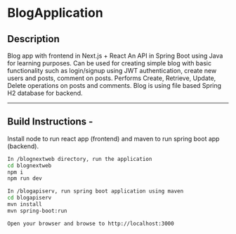 # BlogApplication

## Description

Blog app with frontend in Next.js + React An API in Spring Boot using Java for learning purposes. Can be used for creating simple blog with basic functionality such as login/signup using JWT authentication, create new users and posts, comment on posts. Performs Create, Retrieve, Update, Delete operations on posts and comments. Blog is using file based Spring H2 database for backend.

---

## Build Instructions -

Install node to run react app (frontend) and maven to run spring boot app (backend).

```bash
In /blognextweb directory, run the application
cd blognextweb
npm i
npm run dev

In /blogapiserv, run spring boot application using maven
cd blogapiserv
mvn install
mvn spring-boot:run

Open your browser and browse to http://localhost:3000



